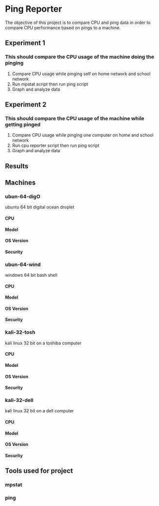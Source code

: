 # Ping Reporter
The objective of this project is to compare CPU and ping data in order to compare CPU performance based on pings to a machine.

## Experiment 1
### This should compare the CPU usage of the machine doing the pinging
1. Compare CPU usage while pinging self on home network and school network
2. Run mpstat script then run ping script
3. Graph and analyze data

## Experiment 2
### This should compare the CPU usage of the machine while getting pinged
1. Compare CPU usage while pinging one computer on home and school network
2. Run cpu reporter script then run ping script 
3. Graph and analyze data

## Results


## Machines
### ubun-64-digO
ubuntu 64 bit digital ocean droplet
#### CPU
#### Model
#### OS Version
#### Security

### ubun-64-wind
windows 64 bit bash shell
#### CPU
#### Model
#### OS Version
#### Security

### kali-32-tosh
kali linux 32 bit on a toshiba computer
#### CPU
#### Model
#### OS Version
#### Security

### kali-32-dell
kali linux 32 bit on a dell computer
#### CPU
#### Model
#### OS Version
#### Security

## Tools used for project
### mpstat
### ping
